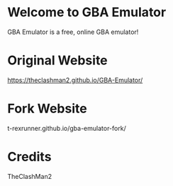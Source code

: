# Welcome to GBA Emulator

GBA Emulator is a free, online GBA emulator!

# Original Website
https://theclashman2.github.io/GBA-Emulator/
# Fork Website 
t-rexrunner.github.io/gba-emulator-fork/
# Credits
TheClashMan2 
